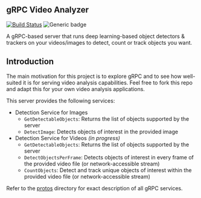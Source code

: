 gRPC Video Analyzer
-------------------
[![Build Status](https://travis-ci.com/vishnu-muthiah/grpc-video-analyser.svg?branch=main)](https://travis-ci.com/vishnu-muthiah/grpc-video-analyser)
![Generic badge](https://img.shields.io/badge/os-linux-lightgrey)

A gRPC-based server that runs deep learning-based object detectors & trackers on your
videos/images to detect, count or track objects you want.

## Introduction

The main motivation for this project is to explore gRPC and to see how well-suited 
it is for serving video analysis capabilities. Feel free to fork this repo and adapt
this for your own video analysis applications.

This server provides the following services:
- Detection Service for Images
    - `GetDetectableObjects`: Returns the list of objects supported by the server
    - `DetectImage`: Detects objects of interest in the provided image
- Detection Service for Videos _(in progress)_
    - `GetDetectableObjects`: Returns the list of objects supported by the server
    - `DetectObjectsPerFrame`: Detects objects of interest in every frame of the provided video file (or network-accessible stream)
    - `CountObjects`: Detect and track unique objects of interest within the provided video file (or network-accessible stream)

Refer to the [protos](protos) directory for exact description of all gRPC services.
